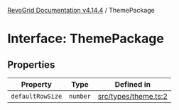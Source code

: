 [RevoGrid Documentation v4.14.4](README.md) / ThemePackage

# Interface: ThemePackage

## Properties

| Property | Type | Defined in |
| ------ | ------ | ------ |
| `defaultRowSize` | `number` | [src/types/theme.ts:2](https://github.com/revolist/revogrid/blob/a32d3a869ff2d770043cd2738815e885c8f5d1a9/src/types/theme.ts#L2) |
